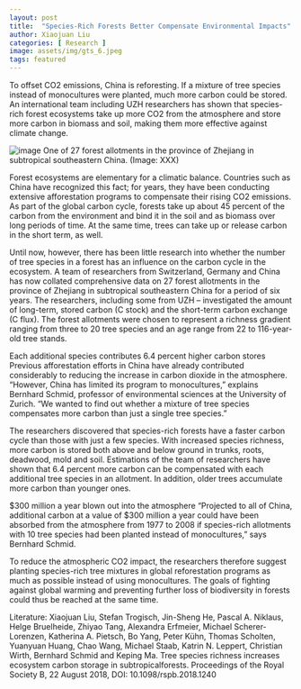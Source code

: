```yaml
---
layout: post
title:  "Species-Rich Forests Better Compensate Environmental Impacts"
author: Xiaojuan Liu
categories: [ Research ]
image: assets/img/gts_6.jpeg
tags: featured
---
```


To offset CO2 emissions, China is reforesting. If a mixture of tree species instead of monocultures were planted, much more carbon could be stored. An international team including UZH researchers has shown that species-rich forest ecosystems take up more CO2 from the atmosphere and store more carbon in biomass and soil, making them more effective against climate change.

![image]({{site.baseurl}}/assets/img/gts_5.jpg)
One of 27 forest allotments in the province of Zhejiang in subtropical southeastern China. (Image: XXX)


Forest ecosystems are elementary for a climatic balance. Countries such as China have recognized this fact; for years, they have been conducting extensive afforestation programs to compensate their rising CO2 emissions. As part of the global carbon cycle, forests take up about 45 percent of the carbon from the environment and bind it in the soil and as biomass over long periods of time. At the same time, trees can take up or release carbon in the short term, as well.

Until now, however, there has been little research into whether the number of tree species in a forest has an influence on the carbon cycle in the ecosystem. A team of researchers from Switzerland, Germany and China has now collated comprehensive data on 27 forest allotments in the province of Zhejiang in subtropical southeastern China for a period of six years. The researchers, including some from UZH – investigated the amount of long-term, stored carbon (C stock) and the short-term carbon exchange (C flux). The forest allotments were chosen to represent a richness gradient ranging from three to 20 tree species and an age range from 22 to 116-year-old tree stands.

Each additional species contributes 6.4 percent higher carbon stores
Previous afforestation efforts in China have already contributed considerably to reducing the increase in carbon dioxide in the atmosphere. “However, China has limited its program to monocultures,” explains Bernhard Schmid, professor of environmental sciences at the University of Zurich. “We wanted to find out whether a mixture of tree species compensates more carbon than just a single tree species.”

The researchers discovered that species-rich forests have a faster carbon cycle than those with just a few species. With increased species richness, more carbon is stored both above and below ground in trunks, roots, deadwood, mold and soil. Estimations of the team of researchers have shown that 6.4 percent more carbon can be compensated with each additional tree species in an allotment. In addition, older trees accumulate more carbon than younger ones.

$300 million a year blown out into the atmosphere
“Projected to all of China, additional carbon at a value of $300 million a year could have been absorbed from the atmosphere from 1977 to 2008 if species-rich allotments with 10 tree species had been planted instead of monocultures,” says Bernhard Schmid.

To reduce the atmospheric CO2 impact, the researchers therefore suggest planting species-rich tree mixtures in global reforestation programs as much as possible instead of using monocultures. The goals of fighting against global warming and preventing further loss of biodiversity in forests could thus be reached at the same time.

Literature:
Xiaojuan Liu, Stefan Trogisch, Jin-Sheng He, Pascal A. Niklaus, Helge Bruelheide, Zhiyao Tang, Alexandra Erfmeier, Michael Scherer-Lorenzen, Katherina A. Pietsch, Bo Yang, Peter Kühn, Thomas Scholten, Yuanyuan Huang, Chao Wang, Michael Staab, Katrin N. Leppert, Christian Wirth, Bernhard Schmid and Keping Ma. Tree species richness increases ecosystem carbon storage in subtropicalforests. Proceedings of the Royal Society B, 22 August 2018, DOI: 10.1098/rspb.2018.1240
